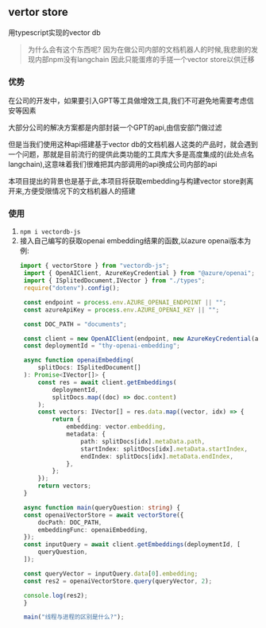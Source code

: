 ## vertor store

用typescript实现的vector db

> 为什么会有这个东西呢?
> 因为在做公司内部的文档机器人的时候,我悲剧的发现内部npm没有langchain
> 因此只能蛋疼的手搓一个vector store以供迁移

### 优势

在公司的开发中，如果要引入GPT等工具做增效工具,我们不可避免地需要考虑信安等因素

大部分公司的解决方案都是内部封装一个GPT的api,由信安部门做过滤

但是当我们使用这种api搭建基于vector db的文档机器人这类的产品时，就会遇到一个问题，那就是目前流行的提供此类功能的工具库大多是高度集成的(此处点名langchain),这意味着我们很难把其内部调用的api换成公司内部的api

本项目提出的背景也是基于此,本项目将获取embedding与构建vector store剥离开来,方便受限情况下的文档机器人的搭建

### 使用

1. `npm i vectordb-js`
2. 接入自己编写的获取openai embedding结果的函数,以azure openai版本为例:
   ```typescript
   import { vectorStore } from "vectordb-js";
    import { OpenAIClient, AzureKeyCredential } from "@azure/openai";
    import { ISplitedDocument,IVector } from "./types";
    require("dotenv").config();

    const endpoint = process.env.AZURE_OPENAI_ENDPOINT || "";
    const azureApiKey = process.env.AZURE_OPENAI_KEY || "";

    const DOC_PATH = "documents";

    const client = new OpenAIClient(endpoint, new AzureKeyCredential(azureApiKey));
    const deploymentId = "thy-openai-embedding";

    async function openaiEmbedding(
        splitDocs: ISplitedDocument[]
    ): Promise<IVector[]> {
        const res = await client.getEmbeddings(
            deploymentId,
            splitDocs.map((doc) => doc.content)
        );
        const vectors: IVector[] = res.data.map((vector, idx) => {
            return {
                embedding: vector.embedding,
                metadata: {
                    path: splitDocs[idx].metaData.path,
                    startIndex: splitDocs[idx].metaData.startIndex,
                    endIndex: splitDocs[idx].metaData.endIndex,
                },
            };
        });
        return vectors;
    }

    async function main(queryQuestion: string) {
    const openaiVectorStore = await vectorStore({
        docPath: DOC_PATH,
        embeddingFunc: openaiEmbedding,
    });
    const inputQuery = await client.getEmbeddings(deploymentId, [
        queryQuestion,
    ]);

    const queryVector = inputQuery.data[0].embedding;
    const res2 = openaiVectorStore.query(queryVector, 2);

    console.log(res2);
    }

    main("线程与进程的区别是什么?");
   ```